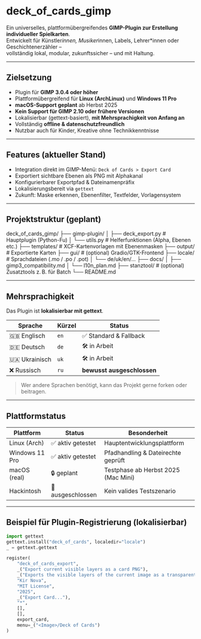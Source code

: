 #  deck_of_cards_gimp

Ein universelles, plattformübergreifendes **GIMP-Plugin zur Erstellung individueller Spielkarten**.  
Entwickelt für Künstler*innen, Musiker*innen, Labels, Lehrer*innen oder Geschichtenerzähler –  
vollständig lokal, modular, zukunftssicher – und mit Haltung.

---

##  Zielsetzung

- Plugin für **GIMP 3.0.4 oder höher**
- Plattformübergreifend für **Linux (ArchLinux)** und **Windows 11 Pro**
- **macOS-Support geplant** ab Herbst 2025
- **Kein Support für GIMP 2.10 oder frühere Versionen**
- Lokalisierbar (gettext-basiert), **mit Mehrsprachigkeit von Anfang an**
- Vollständig **offline & datenschutzfreundlich**
- Nutzbar auch für Kinder, Kreative ohne Technikkenntnisse

---

##  Features (aktueller Stand)

- Integration direkt im GIMP-Menü: `Deck of Cards > Export Card`
- Exportiert sichtbare Ebenen als PNG mit Alphakanal
- Konfigurierbarer Exportpfad & Dateinamenpräfix
- Lokalisierungsbereit via `gettext`
- Zukunft: Maske erkennen, Ebenenfilter, Textfelder, Vorlagensystem

---

##  Projektstruktur (geplant)

deck_of_cards_gimp/
├── gimp-plugin/
│ ├── deck_export.py # Hauptplugin (Python-Fu)
│ └── utils.py # Helferfunktionen (Alpha, Ebenen etc.)
├── templates/ # XCF-Kartenvorlagen mit Ebenenmasken
├── output/ # Exportierte Karten
├── gui/ # (optional) Gradio/GTK-Frontend
├── locale/ # Sprachdateien (.mo / .po / .pot)
│ └── de/uk/en/...
├── docs/
│ ├── gimp3_compatibility.md
│ └── l10n_plan.md
├── stanztool/ # (optional) Zusatztools z. B. für Batch
└── README.md


---

##  Mehrsprachigkeit

Das Plugin ist **lokalisierbar mit gettext**.

| Sprache       | Kürzel | Status     |
|---------------|--------|------------|
| 🇬🇧 Englisch   | `en`   | ✅ Standard & Fallback |
| 🇩🇪 Deutsch    | `de`   | 🛠️ in Arbeit           |
| 🇺🇦 Ukrainisch | `uk`   | 🛠️ in Arbeit           |
| ❌ Russisch    | `ru`   | **bewusst ausgeschlossen** |

> Wer andere Sprachen benötigt, kann das Projekt gerne forken oder beitragen.

---

##  Plattformstatus

| Plattform       | Status           | Besonderheit                            |
|----------------|------------------|-----------------------------------------|
| Linux (Arch)   | ✅ aktiv getestet | Hauptentwicklungsplattform              |
| Windows 11 Pro | ✅ aktiv getestet | Pfadhandling & Dateirechte geprüft      |
| macOS (real)   | 🔒 geplant        | Testphase ab Herbst 2025 (Mac Mini)     |
| Hackintosh     | 🚫 ausgeschlossen | Kein valides Testszenario               |

---

##  Beispiel für Plugin-Registrierung (lokalisierbar)

```python
import gettext
gettext.install("deck_of_cards", localedir="locale")
_ = gettext.gettext

register(
    "deck_of_cards_export",
    _("Export current visible layers as a card PNG"),
    _("Exports the visible layers of the current image as a transparent card (PNG)"),
    "Kir Nova",
    "MIT License",
    "2025",
    _("Export Card..."),
    "*",
    [],
    [],
    export_card,
    menu=_("<Image>/Deck of Cards")
)

